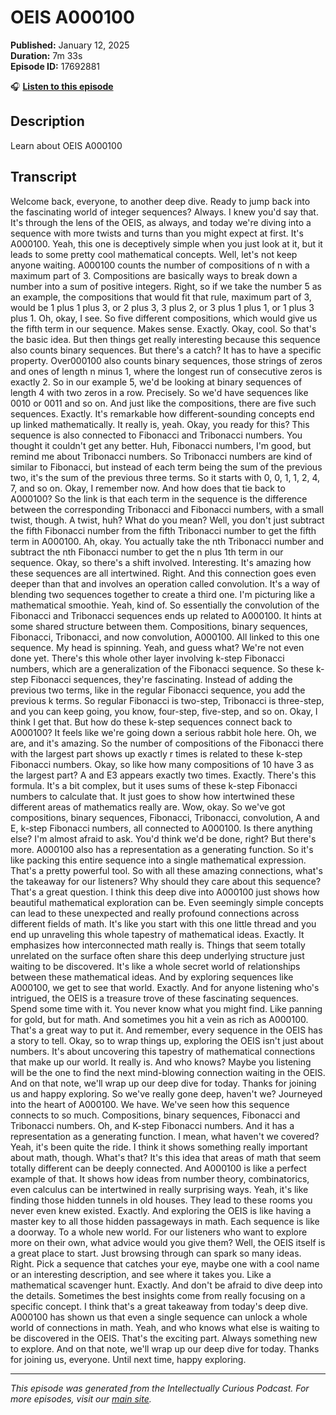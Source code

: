 # OEIS A000100

**Published:** January 12, 2025  
**Duration:** 7m 33s  
**Episode ID:** 17692881

🎧 **[Listen to this episode](https://intellectuallycurious.buzzsprout.com/2529712/episodes/17692881-oeis-a000100)**

## Description

Learn about OEIS A000100

## Transcript

Welcome back, everyone, to another deep dive. Ready to jump back into the fascinating world of integer sequences? Always. I knew you'd say that. It's through the lens of the OEIS, as always, and today we're diving into a sequence with more twists and turns than you might expect at first. It's A000100. Yeah, this one is deceptively simple when you just look at it, but it leads to some pretty cool mathematical concepts. Well, let's not keep anyone waiting. A000100 counts the number of compositions of n with a maximum part of 3. Compositions are basically ways to break down a number into a sum of positive integers. Right, so if we take the number 5 as an example, the compositions that would fit that rule, maximum part of 3, would be 1 plus 1 plus 3, or 2 plus 3, 3 plus 2, or 3 plus 1 plus 1, or 1 plus 3 plus 1. Oh, okay, I see. So five different compositions, which would give us the fifth term in our sequence. Makes sense. Exactly. Okay, cool. So that's the basic idea. But then things get really interesting because this sequence also counts binary sequences. But there's a catch? It has to have a specific property. Over000100 also counts binary sequences, those strings of zeros and ones of length n minus 1, where the longest run of consecutive zeros is exactly 2. So in our example 5, we'd be looking at binary sequences of length 4 with two zeros in a row. Precisely. So we'd have sequences like 0010 or 0011 and so on. And just like the compositions, there are five such sequences. Exactly. It's remarkable how different-sounding concepts end up linked mathematically. It really is, yeah. Okay, you ready for this? This sequence is also connected to Fibonacci and Tribonacci numbers. You thought it couldn't get any better. Huh, Fibonacci numbers, I'm good, but remind me about Tribonacci numbers. So Tribonacci numbers are kind of similar to Fibonacci, but instead of each term being the sum of the previous two, it's the sum of the previous three terms. So it starts with 0, 0, 1, 1, 2, 4, 7, and so on. Okay, I remember now. And how does that tie back to A000100? So the link is that each term in the sequence is the difference between the corresponding Tribonacci and Fibonacci numbers, with a small twist, though. A twist, huh? What do you mean? Well, you don't just subtract the fifth Fibonacci number from the fifth Tribonacci number to get the fifth term in A000100. Ah, okay. You actually take the nth Tribonacci number and subtract the nth Fibonacci number to get the n plus 1th term in our sequence. Okay, so there's a shift involved. Interesting. It's amazing how these sequences are all intertwined. Right. And this connection goes even deeper than that and involves an operation called convolution. It's a way of blending two sequences together to create a third one. I'm picturing like a mathematical smoothie. Yeah, kind of. So essentially the convolution of the Fibonacci and Tribonacci sequences ends up related to A000100. It hints at some shared structure between them. Compositions, binary sequences, Fibonacci, Tribonacci, and now convolution, A000100. All linked to this one sequence. My head is spinning. Yeah, and guess what? We're not even done yet. There's this whole other layer involving k-step Fibonacci numbers, which are a generalization of the Fibonacci sequence. So these k-step Fibonacci sequences, they're fascinating. Instead of adding the previous two terms, like in the regular Fibonacci sequence, you add the previous k terms. So regular Fibonacci is two-step, Tribonacci is three-step, and you can keep going, you know, four-step, five-step, and so on. Okay, I think I get that. But how do these k-step sequences connect back to A000100? It feels like we're going down a serious rabbit hole here. Oh, we are, and it's amazing. So the number of compositions of the Fibonacci there with the largest part shows up exactly r times is related to these k-step Fibonacci numbers. Okay, so like how many compositions of 10 have 3 as the largest part? A and E3 appears exactly two times. Exactly. There's this formula. It's a bit complex, but it uses sums of these k-step Fibonacci numbers to calculate that. It just goes to show how intertwined these different areas of mathematics really are. Wow, okay. So we've got compositions, binary sequences, Fibonacci, Tribonacci, convolution, A and E, k-step Fibonacci numbers, all connected to A000100. Is there anything else? I'm almost afraid to ask. You'd think we'd be done, right? But there's more. A000100 also has a representation as a generating function. So it's like packing this entire sequence into a single mathematical expression. That's a pretty powerful tool. So with all these amazing connections, what's the takeaway for our listeners? Why should they care about this sequence? That's a great question. I think this deep dive into A000100 just shows how beautiful mathematical exploration can be. Even seemingly simple concepts can lead to these unexpected and really profound connections across different fields of math. It's like you start with this one little thread and you end up unraveling this whole tapestry of mathematical ideas. Exactly. It emphasizes how interconnected math really is. Things that seem totally unrelated on the surface often share this deep underlying structure just waiting to be discovered. It's like a whole secret world of relationships between these mathematical ideas. And by exploring sequences like A000100, we get to see that world. Exactly. And for anyone listening who's intrigued, the OEIS is a treasure trove of these fascinating sequences. Spend some time with it. You never know what you might find. Like panning for gold, but for math. And sometimes you hit a vein as rich as A000100. That's a great way to put it. And remember, every sequence in the OEIS has a story to tell. Okay, so to wrap things up, exploring the OEIS isn't just about numbers. It's about uncovering this tapestry of mathematical connections that make up our world. It really is. And who knows? Maybe you listening will be the one to find the next mind-blowing connection waiting in the OEIS. And on that note, we'll wrap up our deep dive for today. Thanks for joining us and happy exploring. So we've really gone deep, haven't we? Journeyed into the heart of A000100. We have. We've seen how this sequence connects to so much. Compositions, binary sequences, Fibonacci and Tribonacci numbers. Oh, and K-step Fibonacci numbers. And it has a representation as a generating function. I mean, what haven't we covered? Yeah, it's been quite the ride. I think it shows something really important about math, though. What's that? It's this idea that areas of math that seem totally different can be deeply connected. And A000100 is like a perfect example of that. It shows how ideas from number theory, combinatorics, even calculus can be intertwined in really surprising ways. Yeah, it's like finding those hidden tunnels in old houses. They lead to these rooms you never even knew existed. Exactly. And exploring the OEIS is like having a master key to all those hidden passageways in math. Each sequence is like a doorway. To a whole new world. For our listeners who want to explore more on their own, what advice would you give them? Well, the OEIS itself is a great place to start. Just browsing through can spark so many ideas. Right. Pick a sequence that catches your eye, maybe one with a cool name or an interesting description, and see where it takes you. Like a mathematical scavenger hunt. Exactly. And don't be afraid to dive deep into the details. Sometimes the best insights come from really focusing on a specific concept. I think that's a great takeaway from today's deep dive. A000100 has shown us that even a single sequence can unlock a whole world of connections in math. Yeah, and who knows what else is waiting to be discovered in the OEIS. That's the exciting part. Always something new to explore. And on that note, we'll wrap up our deep dive for today. Thanks for joining us, everyone. Until next time, happy exploring.

---
*This episode was generated from the Intellectually Curious Podcast. For more episodes, visit our [main site](https://intellectuallycurious.buzzsprout.com).*
